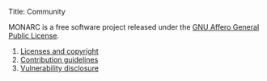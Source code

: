 Title: Community

MONARC is a free software project released under the
[GNU Affero General Public License](https://www.gnu.org/licenses/agpl-3.0.html).


1. [Licenses and copyright](/licenses-and-copyright)
2. [Contribution guidelines](/contribution-guidelines)
3. [Vulnerability disclosure](/vulnerability-disclosure)
